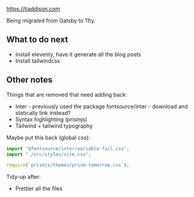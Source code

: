 https://tjaddison.com

Being migrated from Gatsby to 11ty.

## What to do next

- Install eleventy, have it generate all the blog posts
- Install tailwindcss

## Other notes

Things that are removed that need adding back:

- Inter - previously used the package fontsource/inter - download and statically link instead?
- Syntax highlighting (prismjs)
- Tailwind + tailwind typography

Maybe put this back (global css):

```javascript
import "@fontsource/inter/variable-full.css";
import "./src/styles/site.css";

require(`prismjs/themes/prism-tomorrow.css`);
```

Tidy-up after:

- Prettier all the files
